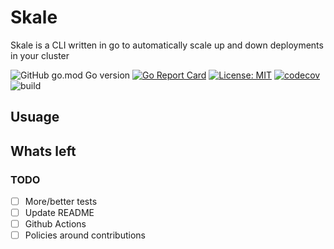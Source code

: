 # Skale

Skale is a CLI written in go to automatically scale up and down deployments in your cluster

![GitHub go.mod Go version](https://img.shields.io/github/go-mod/go-version/kevin-shelaga/skale)
[![Go Report Card](https://goreportcard.com/badge/github.com/kevin-shelaga/cronjob-cleaner)](https://goreportcard.com/report/github.com/kevin-shelaga/skale)
[![License: MIT](https://img.shields.io/badge/License-MIT-yellow.svg)](https://opensource.org/licenses/Apache)
[![codecov](https://codecov.io/gh/kevin-shelaga/skale/branch/main/graph/badge.svg?token=SY9DP3GBB8)](https://codecov.io/gh/kevin-shelaga/skale)
![build](https://github.com/kevin-shelaga/skale/workflows/build/badge.svg)

## Usuage

## Whats left

### TODO

- [ ] More/better tests
- [ ] Update README
- [ ] Github Actions
- [ ] Policies around contributions
